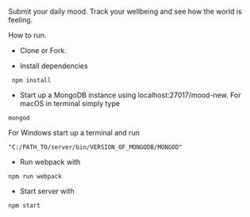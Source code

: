 
Submit your daily mood. Track your wellbeing and see how the world is feeling.


How to run.

* Clone or Fork.

* Install dependencies
```
 npm install
```
* Start up a MongoDB instance using localhost:27017/mood-new. For macOS in terminal simply type
```
mongod
```
For Windows start up a terminal and run
```
"C:/PATH_TO/server/bin/VERSION_OF_MONGODB/MONGOD"
```
* Run webpack with
```
npm run webpack
```
* Start server with 
```
npm start
```


